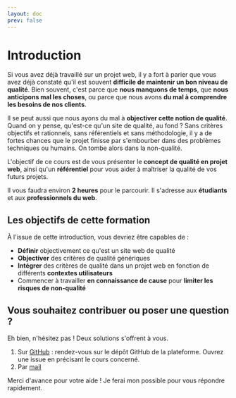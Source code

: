 ```yaml
---
layout: doc
prev: false
---
```


# Introduction

Si vous avez déjà travaillé sur un projet web, il y a fort à parier que vous avez déjà constaté qu'il est souvent **difficile
de maintenir un bon niveau de qualité**. Bien souvent, c'est parce que **nous manquons de temps**, que **nous anticipons mal les choses**,
ou parce que nous avons **du mal à comprendre les besoins de nos clients**.

Il se peut aussi que nous ayons du mal à **objectiver cette notion de qualité**. Quand on y pense, qu'est-ce qu'un site de qualité, au fond ?
Sans critères objectifs et rationnels, sans référentiels et sans méthodologie, il y a de fortes chances que le projet finisse
par s'embourber dans des problèmes techniques ou humains. On tombe alors dans la non-qualité.

L'objectif de ce cours est de vous présenter le **concept de qualité en projet web**, ainsi qu'un **référentiel** pour vous aider 
à maîtriser la qualité de vos futurs projets.

Il vous faudra environ **2 heures** pour le parcourir.
Il s'adresse aux **étudiants** et aux **professionnels du web**.

## Les objectifs de cette formation

À l'issue de cette introduction, vous devriez être capables de :

- **Définir** objectivement ce qu'est un site web de qualité
- **Objectiver** des critères de qualité génériques
- **Intégrer** des critères de qualité dans un projet web en fonction de différents **contextes utilisateurs**
- Commencer à travailler **en connaissance de cause** pour **limiter les risques de non-qualité**

## Vous souhaitez contribuer ou poser une question ?

Eh bien, n'hésitez pas !
Deux solutions s'offrent à vous.

1. Sur [GitHub](https://github.com/paulinegilg/caradoc/issues) : rendez-vous sur le dépôt GitHub de la plateforme. Ouvrez une issue en précisant le cours concerné.
2. Par [mail](mailto:paulinegilg@protonmail.com)

Merci d'avance pour votre aide ! Je ferai mon possible pour vous répondre rapidement.
